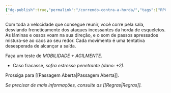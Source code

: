 ```yaml
---
{"dg-publish":true,"permalink":"/correndo-contra-a-horda/","tags":["RPG/livro-jogo/Aasthar/story-points"],"created":"2024-12-24T16:40:59.672-05:00","updated":"2025-01-26T17:56:49.870-05:00"}
---
```



Com toda a velocidade que consegue reunir, você corre pela sala, desviando freneticamente dos ataques incessantes da horda de esqueletos. As lâminas e ossos voam na sua direção, e o som de passos apressados mistura-se ao caos ao seu redor. Cada movimento é uma tentativa desesperada de alcançar a saída.

Faça um teste de *MOBILIDADE + AGILMENTE*.

- Caso fracasse, *sofra estresse penetrante (dano: +2)*.

Prossiga para [[Passagem Aberta\|Passagem Aberta]].

*Se precisar de mais informações, consulte as [[Regras\|Regras]].*
